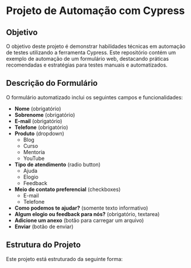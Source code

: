 # Projeto de Automação com Cypress

## Objetivo
O objetivo deste projeto é demonstrar habilidades técnicas em automação de testes utilizando a ferramenta Cypress. Este repositório contém um exemplo de automação de um formulário web, destacando práticas recomendadas e estratégias para testes manuais e automatizados.

## Descrição do Formulário
O formulário automatizado inclui os seguintes campos e funcionalidades:

- **Nome** (obrigatório)
- **Sobrenome** (obrigatório)
- **E-mail** (obrigatório)
- **Telefone** (obrigatório)
- **Produto** (dropdown)
  - Blog
  - Curso
  - Mentoria
  - YouTube
- **Tipo de atendimento** (radio button)
  - Ajuda
  - Elogio
  - Feedback
- **Meio de contato preferencial** (checkboxes)
  - E-mail
  - Telefone
- **Como podemos te ajudar?** (somente texto informativo)
- **Algum elogio ou feedback para nós?** (obrigatório, textarea)
- **Adicione um anexo** (botão para carregar um arquivo)
- **Enviar** (botão de enviar)

## Estrutura do Projeto
Este projeto está estruturado da seguinte forma:

